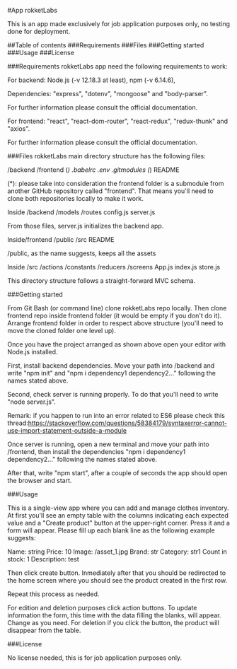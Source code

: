 #App rokketLabs

This is an app made exclusively for job application purposes only, no testing done for deployment.

##Table of contents
###Requirements
###Files
###Getting started
###Usage
###License


###Requirements
rokketLabs app need the following requirements to work:

For backend:
Node.js (-v 12.18.3 at least), npm (-v 6.14.6),

Dependencies: "express", "dotenv", "mongoose" and "body-parser".

For further information please consult the official documentation.

For frontend:
"react", "react-dom-router", "react-redux", "redux-thunk" and "axios".

For further information please consult the official documentation.

###Files
rokketLabs main directory structure has the following files:

/backend
/frontend (*)
.babelrc
.env
.gitmodules (*)
README

(*): please take into consideration the frontend folder is a submodule from another GitHub repository called "frontend". That means you'll need to clone both repositories locally to make it work.

Inside /backend
/models
/routes
config.js
server.js

From those files, server.js initializes the backend app.

Inside/frontend
/public
/src
README

/public, as the name suggests, keeps all the assets

Inside /src
/actions
/constants
/reducers
/screens
App.js
index.js
store.js

This directory structure follows a straight-forward MVC schema.

###Getting started

From Git Bash (or command line) clone rokketLabs repo locally. Then clone frontend repo inside frontend folder (it would be empty if you don't do it).
Arrange frontend folder in order to respect above structure (you'll need to move the cloned folder one level up).

Once you have the project arranged as shown above open your editor with Node.js installed.

First, install backend dependencies. Move your path into /backend and write "npm init" and "npm i dependency1 dependency2..." following the names stated above.

Second, check server is running properly. To do that you'll need to write "node server.js".

Remark: if you happen to run into an error related to ES6 please check this thread:https://stackoverflow.com/questions/58384179/syntaxerror-cannot-use-import-statement-outside-a-module

Once server is running, open a new terminal and move your path into /frontend, then install the dependencies "npm i dependency1 dependency2..." following the names stated above.

After that, write "npm start", after a couple of seconds the app should open the browser and start.

###Usage

This is a single-view app where you can add and manage clothes inventory. At first you'll see an empty table with the columns indicating each expected value and a "Create product" button at the upper-right corner. Press it and a form will appear. Please fill up each blank line as the following example suggests:

Name: string
Price: 10
Image: /asset_1.jpg
Brand: str
Category: str1
Count in stock: 1
Description: test

Then click create button. Inmediately after that you should be redirected to the home screen where you should see the product created in the first row.

Repeat this process as needed.

For edition and deletion purposes click action buttons. To update information the form, this time with the data filling the blanks, will appear. Change as you need. For deletion if you click the button, the product will disappear from the table.

###License

No license needed, this is for job application purposes only.


